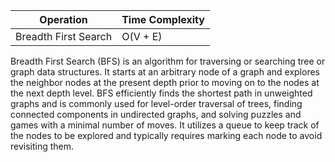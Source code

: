 | Operation	|Time Complexity|
|-----------|---------------|
|Breadth First Search|O(V + E)|


Breadth First Search (BFS) is an algorithm for traversing or searching tree or graph data structures. It starts at an arbitrary node of a graph and explores the neighbor nodes at the present depth prior to moving on to the nodes at the next depth level. BFS efficiently finds the shortest path in unweighted graphs and is commonly used for level-order traversal of trees, finding connected components in undirected graphs, and solving puzzles and games with a minimal number of moves. It utilizes a queue to keep track of the nodes to be explored and typically requires marking each node to avoid revisiting them. 